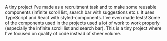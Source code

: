 A tiny project I've made as a recruitment task and to make some reusable components (infinite scroll list, search bar with suggestions etc.). It uses TypeScript and React with styled-components. I've even made tests! Some of the components used in the projects used a lot of work to work properly (especially the infinite scroll list and search bar). This is a tiny project where I've focused on quality of code instead of sheer volume. 
